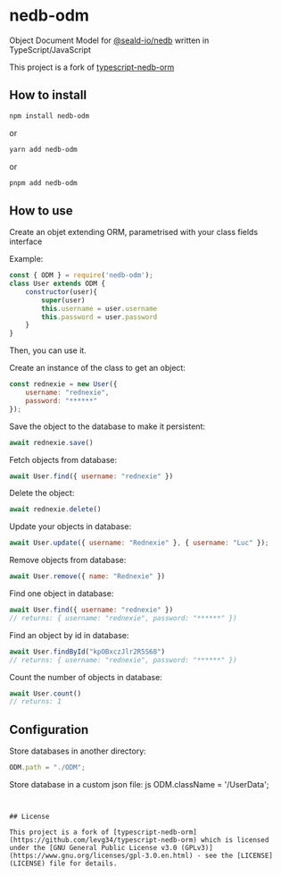 # nedb-odm

Object Document Model for [@seald-io/nedb](https://github.com/seald/nedb) written in TypeScript/JavaScript

This project is a fork of [typescript-nedb-orm](https://github.com/levg34/typescript-nedb-orm) 

## How to install

```bash
npm install nedb-odm
```

or

```bash
yarn add nedb-odm
```

or

```bash
pnpm add nedb-odm
```

## How to use

Create an objet extending ORM, parametrised with your class fields interface

Example:

```javascript
const { ODM } = require('nedb-odm');
class User extends ODM {
    constructor(user){
        super(user)
        this.username = user.username
        this.password = user.password
    }
}
```

Then, you can use it.

Create an instance of the class to get an object:

```javascript
const rednexie = new User({
    username: "rednexie",
    password: "******" 
});
```

Save the object to the database to make it persistent:

```javascript
await rednexie.save()
```

Fetch objects from database:

```javascript
await User.find({ username: "rednexie" })
```

Delete the object:

```javascript
await rednexie.delete()
```

Update your objects in database:

```javascript
await User.update({ username: "Rednexie" }, { username: "Luc" });
```

Remove objects from database:

```javascript
await User.remove({ name: "Rednexie" })
```

Find one object in database:

```javascript
await User.find({ username: "rednexie" })
// returns: { username: "rednexie", password: "******" })
```

Find an object by id in database:

```javascript
await User.findById("kpOBxczJlr2R5S68")
// returns: { username: "rednexie", password: "******" })
```

Count the number of objects in database:

```javascript
await User.count()
// returns: 1
```

## Configuration

Store databases in another directory:

```javascript
ODM.path = "./ODM";
```

Store database in a custom json file:
js
ODM.className = '/UserData';
```


## License

This project is a fork of [typescript-nedb-orm](https://github.com/levg34/typescript-nedb-orm) which is licensed under the [GNU General Public License v3.0 (GPLv3)](https://www.gnu.org/licenses/gpl-3.0.en.html) - see the [LICENSE](LICENSE) file for details.


